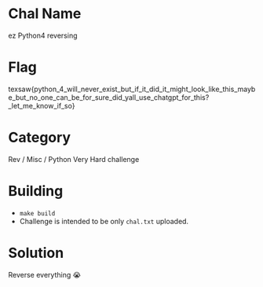 # Chal Name
ez Python4 reversing

# Flag
texsaw{python_4_will_never_exist_but_if_it_did_it_might_look_like_this_maybe_but_no_one_can_be_for_sure_did_yall_use_chatgpt_for_this?_let_me_know_if_so}

# Category
Rev / Misc / Python
Very Hard challenge

# Building
- `make build`
- Challenge is intended to be only `chal.txt` uploaded.

# Solution
Reverse everything :sob:
